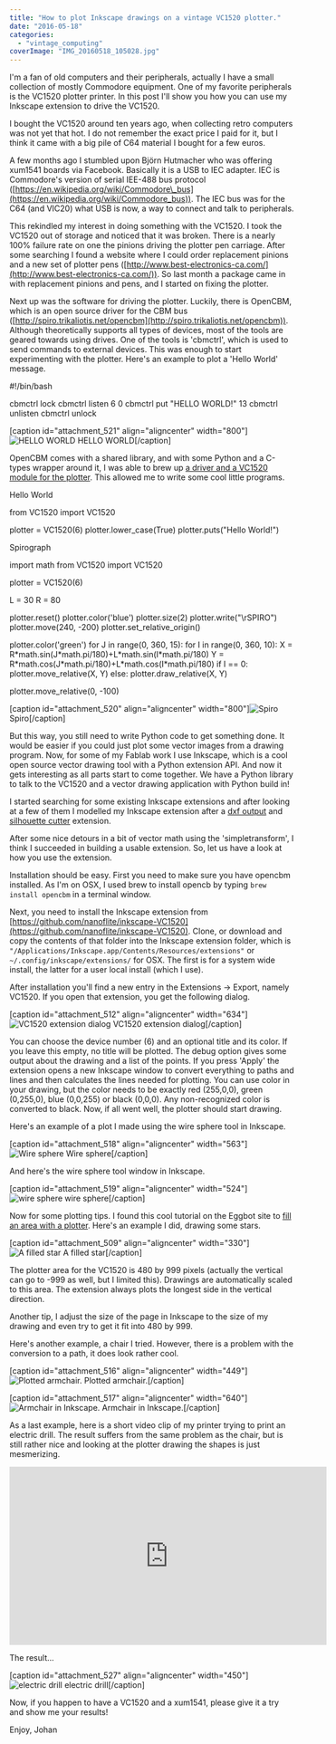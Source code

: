 ```yaml
---
title: "How to plot Inkscape drawings on a vintage VC1520 plotter."
date: "2016-05-18"
categories: 
  - "vintage_computing"
coverImage: "IMG_20160518_105028.jpg"
---
```


I'm a fan of old computers and their peripherals, actually I have a small collection of mostly Commodore equipment. One of my favorite peripherals is the VC1520 plotter printer. In this post I'll show you how you can use my Inkscape extension to drive the VC1520.

I bought the VC1520 around ten years ago, when collecting retro computers was not yet that hot. I do not remember the exact price I paid for it, but I think it came with a big pile of C64 material I bought for a few euros.

A few months ago I stumbled upon Björn Hutmacher who was offering xum1541 boards via Facebook. Basically it is a USB to IEC adapter. IEC is Commodore's version of serial IEE-488 bus protocol ([https://en.wikipedia.org/wiki/Commodore\_bus](https://en.wikipedia.org/wiki/Commodore_bus)). The IEC bus was for the C64 (and VIC20) what USB is now, a way to connect and talk to peripherals.

This rekindled my interest in doing something with the VC1520. I took the VC1520 out of storage and noticed that it was broken. There is a nearly 100% failure rate on one the pinions driving the plotter pen carriage. After some searching I found a website where I could order replacement pinions and a new set of plotter pens ([http://www.best-electronics-ca.com/](http://www.best-electronics-ca.com/)). So last month a package came in with replacement pinions and pens, and I started on fixing the plotter.

Next up was the software for driving the plotter. Luckily, there is OpenCBM, which is an open source driver for the CBM bus ([http://spiro.trikaliotis.net/opencbm](http://spiro.trikaliotis.net/opencbm)). Although theoretically supports all types of devices, most of the tools are geared towards using drives. One of the tools is 'cbmctrl', which is used to send commands to external devices. This was enough to start experimenting with the plotter. Here's an example to plot a 'Hello World' message.

#!/bin/bash

cbmctrl lock 
cbmctrl listen 6 0 
cbmctrl put "HELLO WORLD!" 13 
cbmctrl unlisten 
cbmctrl unlock 

\[caption id="attachment\_521" align="aligncenter" width="800"\]![HELLO WORLD](images/IMG_20160518_103202.jpg) HELLO WORLD\[/caption\]

OpenCBM comes with a shared library, and with some Python and a C-types wrapper around it, I was able to brew up [a driver and a VC1520 module for the plotter](https://github.com/nanoflite/vc1520py). This allowed me to write some cool little programs.

Hello World

from VC1520 import VC1520

plotter = VC1520(6)
plotter.lower\_case(True)
plotter.puts("Hello World!")

Spirograph

import math
from VC1520 import VC1520

plotter = VC1520(6)

L = 30
R = 80

plotter.reset()
plotter.color('blue')
plotter.size(2)
plotter.write("\\rSPIRO")
plotter.move(240, -200)
plotter.set\_relative\_origin()

plotter.color('green')
for J in range(0, 360, 15):
    for I in range(0, 360, 10):
        X = R\*math.sin(J\*math.pi/180)+L\*math.sin(I\*math.pi/180)
        Y = R\*math.cos(J\*math.pi/180)+L\*math.cos(I\*math.pi/180)
        if I == 0:
            plotter.move\_relative(X, Y)
        else:
            plotter.draw\_relative(X, Y)

plotter.move\_relative(0, -100)

\[caption id="attachment\_520" align="aligncenter" width="800"\]![Spiro](images/IMG_20160518_104704.jpg) Spiro\[/caption\]

But this way, you still need to write Python code to get something done. It would be easier if you could just plot some vector images from a drawing program. Now, for some of my Fablab work I use Inkscape, which is a cool open source vector drawing tool with a Python extension API. And now it gets interesting as all parts start to come together. We have a Python library to talk to the VC1520 and a vector drawing application with Python build in!

I started searching for some existing Inkscape extensions and after looking at a few of them I modelled my Inkscape extension after a [dxf output](http://www.bobcookdev.com/inkscape/inkscape-dxf.html) and [silhouette cutter](https://github.com/fablabnbg/inkscape-silhouette) extension.

After some nice detours in a bit of vector math using the 'simpletransform', I think I succeeded in building a usable extension. So, let us have a look at how you use the extension.

Installation should be easy. First you need to make sure you have opencbm installed. As I'm on OSX, I used brew to install opencb by typing `brew install opencbm` in a terminal window.

Next, you need to install the Inkscape extension from [https://github.com/nanoflite/inkscape-VC1520](https://github.com/nanoflite/inkscape-VC1520). Clone, or download and copy the contents of that folder into the Inkscape extension folder, which is `"/Applications/Inkscape.app/Contents/Resources/extensions"` or `~/.config/inkscape/extensions/` for OSX. The first is for a system wide install, the latter for a user local install (which I use).

After installation you'll find a new entry in the Extensions -> Export, namely VC1520. If you open that extension, you get the following dialog.

\[caption id="attachment\_512" align="aligncenter" width="634"\]![VC1520 extension dialog](images/Screenshot-2016-05-18-11.19.40.png) VC1520 extension dialog\[/caption\]

You can choose the device number (6) and an optional title and its color. If you leave this empty, no title will be plotted. The debug option gives some output about the drawing and a list of the points. If you press 'Apply' the extension opens a new Inkscape window to convert everything to paths and lines and then calculates the lines needed for plotting. You can use color in your drawing, but the color needs to be exactly red (255,0,0), green (0,255,0), blue (0,0,255) or black (0,0,0). Any non-recognized color is converted to black. Now, if all went well, the plotter should start drawing.

Here's an example of a plot I made using the wire sphere tool in Inkscape.

\[caption id="attachment\_518" align="aligncenter" width="563"\]![Wire sphere](images/scan_5.jpg) Wire sphere\[/caption\]

And here's the wire sphere tool window in Inkscape.

\[caption id="attachment\_519" align="aligncenter" width="524"\]![wire sphere](images/Screenshot-2016-05-18-11.08.24-1.png) wire sphere\[/caption\]

Now for some plotting tips. I found this cool tutorial on the Eggbot site to [fill an area with a plotter](http://wiki.evilmadscientist.com/Creating_filled_regions). Here's an example I did, drawing some stars.

\[caption id="attachment\_509" align="aligncenter" width="330"\]![A filled star](images/scan_7.jpg) A filled star\[/caption\]

The plotter area for the VC1520 is 480 by 999 pixels (actually the vertical can go to -999 as well, but I limited this). Drawings are automatically scaled to this area. The extension always plots the longest side in the vertical direction.

Another tip, I adjust the size of the page in Inkscape to the size of my drawing and even try to get it fit into 480 by 999.

Here's another example, a chair I tried. However, there is a problem with the conversion to a path, it does look rather cool.

\[caption id="attachment\_516" align="aligncenter" width="449"\]![Plotted armchair.](images/armchair.jpg) Plotted armchair.\[/caption\]

\[caption id="attachment\_517" align="aligncenter" width="640"\]![Armchair in Inkscape.](images/inkscape.jpg) Armchair in Inkscape.\[/caption\]

As a last example, here is a short video clip of my printer trying to print an electric drill. The result suffers from the same problem as the chair, but is still rather nice and looking at the plotter drawing the shapes is just mesmerizing.

<iframe width="560" height="315" src="https://www.youtube.com/embed/FGeG1iB-1Zc" frameborder="0" allowfullscreen></iframe>

The result...

\[caption id="attachment\_527" align="aligncenter" width="450"\]![electric drill](images/boor.jpg) electric drill\[/caption\]

Now, if you happen to have a VC1520 and a xum1541, please give it a try and show me your results!

Enjoy, Johan
